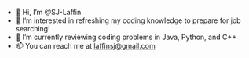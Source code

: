 - 👋 Hi, I’m @SJ-Laffin
- 👀 I’m interested in refreshing my coding knowledge to prepare for job searching!
- 🌱 I’m currently reviewing coding problems in Java, Python, and C++
- 📫 You can reach me at laffinsj@gmail.com

